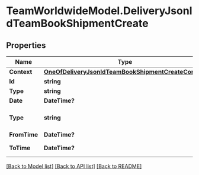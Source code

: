 # TeamWorldwideModel.DeliveryJsonldTeamBookShipmentCreate
## Properties

Name | Type | Description | Notes
------------ | ------------- | ------------- | -------------
**Context** | [**OneOfDeliveryJsonldTeamBookShipmentCreateContext**](OneOfDeliveryJsonldTeamBookShipmentCreateContext.md) |  | [optional] 
**Id** | **string** |  | [optional] 
**Type** | **string** |  | [optional] 
**Date** | **DateTime?** |  | 
**Type** | **string** | Delivery on or deliver by | [default to "DB"]
**FromTime** | **DateTime?** | From time | 
**ToTime** | **DateTime?** | Time between | 

[[Back to Model list]](../README.md#documentation-for-models) [[Back to API list]](../README.md#documentation-for-api-endpoints) [[Back to README]](../README.md)

